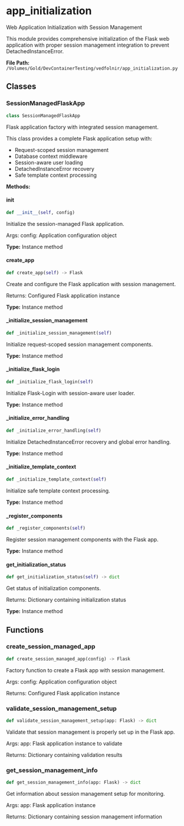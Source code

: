 # app_initialization

Web Application Initialization with Session Management

This module provides comprehensive initialization of the Flask web application
with proper session management integration to prevent DetachedInstanceError.

**File Path:** `/Volumes/Gold/DevContainerTesting/vedfolnir/app_initialization.py`

## Classes

### SessionManagedFlaskApp

```python
class SessionManagedFlaskApp
```

Flask application factory with integrated session management.

This class provides a complete Flask application setup with:
- Request-scoped session management
- Database context middleware
- Session-aware user loading
- DetachedInstanceError recovery
- Safe template context processing

**Methods:**

#### __init__

```python
def __init__(self, config)
```

Initialize the session-managed Flask application.

Args:
    config: Application configuration object

**Type:** Instance method

#### create_app

```python
def create_app(self) -> Flask
```

Create and configure the Flask application with session management.

Returns:
    Configured Flask application instance

**Type:** Instance method

#### _initialize_session_management

```python
def _initialize_session_management(self)
```

Initialize request-scoped session management components.

**Type:** Instance method

#### _initialize_flask_login

```python
def _initialize_flask_login(self)
```

Initialize Flask-Login with session-aware user loader.

**Type:** Instance method

#### _initialize_error_handling

```python
def _initialize_error_handling(self)
```

Initialize DetachedInstanceError recovery and global error handling.

**Type:** Instance method

#### _initialize_template_context

```python
def _initialize_template_context(self)
```

Initialize safe template context processing.

**Type:** Instance method

#### _register_components

```python
def _register_components(self)
```

Register session management components with the Flask app.

**Type:** Instance method

#### get_initialization_status

```python
def get_initialization_status(self) -> dict
```

Get status of initialization components.

Returns:
    Dictionary containing initialization status

**Type:** Instance method

## Functions

### create_session_managed_app

```python
def create_session_managed_app(config) -> Flask
```

Factory function to create a Flask app with session management.

Args:
    config: Application configuration object
    
Returns:
    Configured Flask application instance

### validate_session_management_setup

```python
def validate_session_management_setup(app: Flask) -> dict
```

Validate that session management is properly set up in the Flask app.

Args:
    app: Flask application instance to validate
    
Returns:
    Dictionary containing validation results

### get_session_management_info

```python
def get_session_management_info(app: Flask) -> dict
```

Get information about session management setup for monitoring.

Args:
    app: Flask application instance
    
Returns:
    Dictionary containing session management information

